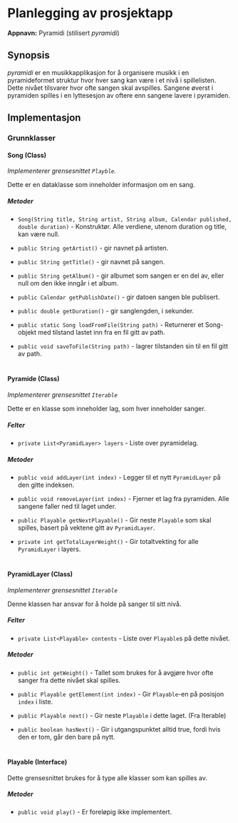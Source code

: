 # Planlegging av prosjektapp

**Appnavn:** Pyramidi (stilisert *pyramidi*)

## Synopsis

*pyramidi* er en musikkapplikasjon for å organisere musikk i en pyramideformet struktur hvor hver sang kan være i et nivå i spillelisten. 
Dette nivået tilsvarer hvor ofte sangen skal avspilles.
Sangene øverst i pyramiden spilles i en lyttesesjon av oftere enn sangene lavere i pyramiden.

## Implementasjon

### Grunnklasser

<!-- #### PlayableContainer (Abstract Class)

*Implementerer grensesnittet **Playble**.*

Klasse for å samle funksjonalitet for klasser som kan inneholde ting som man kan spille av.

##### Metoder  -->


#### Song (Class)

*Implementerer grensesnittet `Playble`.*

Dette er en dataklasse som inneholder informasjon om en sang.

##### Metoder

<!-- `Song(String title)` - konstruktør.

`Song(String title, String artist)` - konstruktør.

`Song(String title, String artist, String album)` - konstruktør. -->

- `Song(String title, String artist, String album, Calendar published, double duration)` - Konstruktør. Alle verdiene, utenom duration og title, kan være null. 

- `public String getArtist()` - gir navnet på artisten.

- `public String getTitle()` - gir navnet på sangen.

- `public String getAlbum()` - gir albumet som sangen er en del av, eller null om den ikke inngår i et album.

- `public Calendar getPublishDate()` - gir datoen sangen ble publisert.

- `public double getDuration()` - gir sanglengden, i sekunder.

- `public static Song loadFromFile(String path)` - Returnerer et Song-objekt med tilstand lastet inn fra en fil gitt av path.

- `public void saveToFile(String path)` - lagrer tilstanden sin til en fil gitt av path.

#

#### Pyramide (Class)

<!-- *Implementerer grensesnittet Playable.* -->

*Implementerer grensesnittet `Iterable`*

Dette er en klasse som inneholder lag, som hver inneholder sanger.

##### Felter

- `private List<PyramidLayer> layers` - Liste over pyramidelag.

##### Metoder

- `public void addLayer(int index)` - Legger til et nytt `PyramidLayer` på den gitte indeksen.

- `public void removeLayer(int index)` - Fjerner et lag fra pyramiden. Alle sangene faller ned til laget under.

- `public Playable getNextPlayable()` - Gir neste `Playable` som skal spilles, basert på vektene gitt av `PyramidLayer`.

- `private int getTotalLayerWeight()` - Gir totaltvekting for alle `PyramidLayer` i layers.

#

#### PyramidLayer (Class)

*Implementerer grensesnittet `Iterable`*

Denne klassen har ansvar for å holde på sanger til sitt nivå.

##### Felter

- `private List<Playable> contents` - Liste over `Playable`s på dette nivået. 

##### Metoder

- `public int getWeight()` - Tallet som brukes for å avgjøre hvor ofte sanger fra dette nivået skal spilles.

- `public Playable getElement(int index)` - Gir `Playable`-en på posisjon `index` i liste. 

- `public Playable next()` - Gir neste `Playable` i dette laget. (Fra Iterable)

- `public boolean hasNext()` - Gir i utgangspunktet alltid true, fordi hvis den er tom, går den bare på nytt.

#

#### Playable (Interface)

Dette grensesnittet brukes for å type alle klasser som kan spilles av.

##### Metoder

- `public void play()` - Er foreløpig ikke implementert.